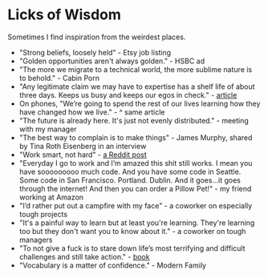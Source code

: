 Licks of Wisdom
======
Sometimes I find inspiration from the weirdest places.

- "Strong beliefs, loosely held" - Etsy job listing
- "Golden opportunities aren't always golden." - HSBC ad
- "The more we migrate to a technical world, the more sublime nature is to behold." - Cabin Porn
- "Any legitimate claim we may have to expertise has a shelf life of about three days. Keeps us busy and keeps our egos in check." - [article](https://www.newfangled.com/responsive-design-at-10000-feet/)
- On phones, "We’re going to spend the rest of our lives learning how they have changed how we live." - ^ same article
- "The future is already here. It's just not evenly distributed." - meeting with my manager
- "The best way to complain is to make things" - James Murphy, shared by Tina Roth Eisenberg in an interview
- "Work smart, not hard" - [a Reddit post](https://www.reddit.com/r/gifs/comments/5quz1s/work_smart_not_hard/?st=IYJ79DLL&sh=e2c639b4)
- "Everyday I go to work and I’m amazed this shit still works. I mean you have sooooooooo much code. And you have some code in Seattle. Some code in San Francisco. Portland. Dublin. And it goes…it goes through the internet! And then you can order a Pillow Pet!" - my friend working at Amazon
- "I’d rather put out a campfire with my face" - a coworker on especially tough projects
- "It's a painful way to learn but at least you're learning. They're learning too but they don't want you to know about it." - a coworker on tough managers
- "To not give a fuck is to stare down life’s most terrifying and difficult challenges and still take action." - [book](http://a.co/1DzM6Xn)
- "Vocabulary is a matter of confidence." - Modern Family
